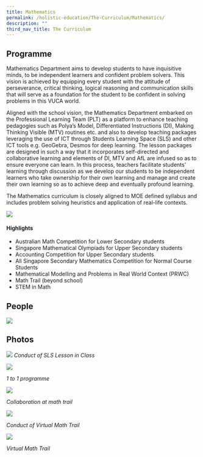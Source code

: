 ```yaml
---
title: Mathematics
permalink: /holistic-education/The-Curriculum/Mathematics/
description: ""
third_nav_title: The Curriculum
---
```

Programme
---------

Mathematics Department aims to develop students to have inquisitive minds, to be independent learners and confident problem solvers. This vision is achieved by equipping every student with the attitude of perseverance, critical thinking, logical reasoning and communication skills that will serve as a foundation for the student to be confident in solving problems in this VUCA world.
	
Aligned with the school vision, the Mathematics Department embarked on the Professional Learning Team (PLT) as a platform to enhance teaching pedagogies such as Polya’s Model, Differentiated Instructions (DI), Making Thinking Visible (MTV) routines etc. and also to develop teaching packages leveraging the use of ICT through Students Learning Space (SLS) and other ICT tools e.g. GeoGebra, Desmos for deep learning. The lesson packages are designed in such a way that it incorporates self-directed and collaborative learning and elements of DI, MTV and AfL are infused so as to ensure everyone can learn. In this process, teachers facilitate students’ learning through discussion as we develop our students to be independent learners who take ownership for their own learning and manage and create their own learning so as to achieve deep and eventually profound learning.&nbsp;
	
The Mathematics curriculum is closely aligned to MOE defined syllabus and includes problem solving heuristics and application of real-life contexts.
	
![](/images/Maths%20Dept%20Website.jpeg)

  

  

#### Highlights

*   Australian Math Competition for Lower Secondary students 
*   Singapore Mathematical Olympiads for Upper Secondary students
*   Accounting Competition for Upper Secondary students
*   All Singapore Secondary Mathematics Competition for Normal Course Students
*   Mathematical Modelling and Problems in Real World Context (PRWC)
*   Math Trail (beyond school)
*   STEM in Math

People
------

![](/images/mathpeople.png)

Photos
------

  

![](/images/Conduct%20of%20SLS%20Lesson%20in%20Class.jpeg)
_Conduct of SLS Lesson in Class_   

![](/images/1%20to%201%20programme.jpeg)

_1 to 1 programme_  

![](/images/Collaboration%20at%20math%20trail.jpeg)

_Collaboration at math trail_

![](/images/Conduct%20of%20Virtual%20Math%20Trail.jpeg)

_Conduct of Virtual Math Trail_

![](/images/Virtual%20Math%20Trail.jpeg)

_Virtual Math Trail_